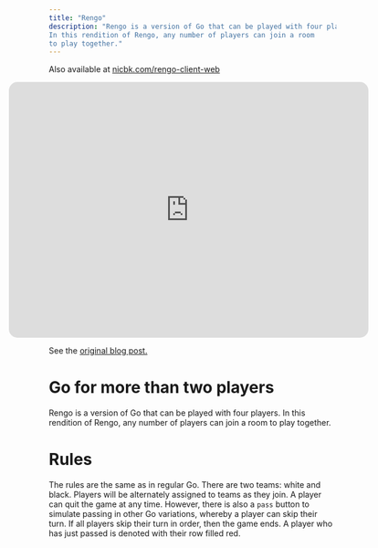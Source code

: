 ```yaml
---
title: "Rengo"
description: "Rengo is a version of Go that can be played with four players.
In this rendition of Rengo, any number of players can join a room
to play together."
---
```



Also available at [nicbk.com/rengo-client-web](https://nicbk.com/rengo-client-web)
<p align="center">
  <iframe src="https://nicbk.com/rengo-client-web" title="RENGO"></iframe>
</p>

See the [original blog post.](/rengo)
# Go for more than two players
Rengo is a version of Go that can be played with four players.
In this rendition of Rengo, any number of players can join a room
to play together.

# Rules
The rules are the same as in regular Go.
There are two teams: white and black. 
Players will be alternately assigned to teams as they join.
A player can quit the game at any time. 
However, there is also a `pass` button to simulate passing in other
Go variations, whereby a player can skip their turn.
If all players skip their turn in order, then the game ends.
A player who has just passed is denoted with their row filled red.

<style>
iframe {
    border: 0;
    border-radius: 15px;
    margin-left: -5em;
    width: 45em;
    height: 32em;
}
</style>
